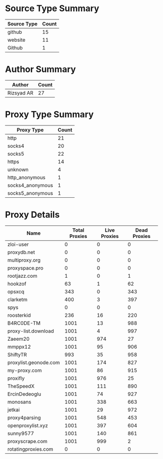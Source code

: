 # Source Type Summary

| Source Type | Count |
|-------------|-------|
| github | 15 |
| website | 11 |
| Github | 1 |


# Author Summary

| Author | Count |
|--------|-------|
| Rizsyad AR | 27 |


# Proxy Type Summary

| Proxy Type | Count |
|------------|-------|
| http | 21 |
| socks4 | 20 |
| socks5 | 22 |
| https | 14 |
| unknown | 4 |
| http_anonymous | 1 |
| socks4_anonymous | 1 |
| socks5_anonymous | 1 |


# Proxy Details

| Name | Total Proxies | Live Proxies | Dead Proxies |
|------|---------------|--------------|---------------|
| zloi-user | 0 | 0 | 0 |
| proxydb.net | 0 | 0 | 0 |
| multiproxy.org | 0 | 0 | 0 |
| proxyspace.pro | 0 | 0 | 0 |
| rootjazz.com | 1 | 0 | 1 |
| hookzof | 63 | 1 | 62 |
| opsxcq | 343 | 0 | 343 |
| clarketm | 400 | 3 | 397 |
| spys | 0 | 0 | 0 |
| roosterkid | 236 | 16 | 220 |
| B4RC0DE-TM | 1001 | 13 | 988 |
| proxy-list.download | 1001 | 4 | 997 |
| Zaeem20 | 1001 | 974 | 27 |
| mmppx12 | 1001 | 95 | 906 |
| ShiftyTR | 993 | 35 | 958 |
| proxylist.geonode.com | 1001 | 174 | 827 |
| my-proxy.com | 1001 | 86 | 915 |
| proxifly | 1001 | 976 | 25 |
| TheSpeedX | 1001 | 111 | 890 |
| ErcinDedeoglu | 1001 | 74 | 927 |
| monosans | 1001 | 338 | 663 |
| jetkai | 1001 | 29 | 972 |
| proxy4parsing | 1001 | 548 | 453 |
| openproxylist.xyz | 1001 | 397 | 604 |
| sunny9577 | 1001 | 140 | 861 |
| proxyscrape.com | 1001 | 999 | 2 |
| rotatingproxies.com | 0 | 0 | 0 |
